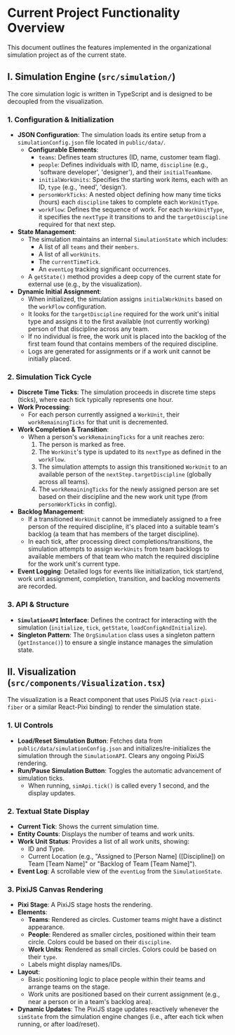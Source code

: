 # Current Project Functionality Overview

This document outlines the features implemented in the organizational simulation project as of the current state.

## I. Simulation Engine (`src/simulation/`)

The core simulation logic is written in TypeScript and is designed to be decoupled from the visualization.

### 1. Configuration & Initialization
- **JSON Configuration**: The simulation loads its entire setup from a `simulationConfig.json` file located in `public/data/`.
  - **Configurable Elements**:
    - `teams`: Defines team structures (ID, name, customer team flag).
    - `people`: Defines individuals with ID, name, `discipline` (e.g., 'software developer', 'designer'), and their `initialTeamName`.
    - `initialWorkUnits`: Specifies the starting work items, each with an ID, `type` (e.g., 'need', 'design').
    - `personWorkTicks`: A nested object defining how many time ticks (hours) each `discipline` takes to complete each `WorkUnitType`.
    - `workFlow`: Defines the sequence of work. For each `WorkUnitType`, it specifies the `nextType` it transitions to and the `targetDiscipline` required for that next step.
- **State Management**:
  - The simulation maintains an internal `SimulationState` which includes:
    - A list of all `teams` and their `members`.
    - A list of all `workUnits`.
    - The `currentTimeTick`.
    - An `eventLog` tracking significant occurrences.
  - A `getState()` method provides a deep copy of the current state for external use (e.g., by the visualization).
- **Dynamic Initial Assignment**:
  - When initialized, the simulation assigns `initialWorkUnits` based on the `workFlow` configuration.
  - It looks for the `targetDiscipline` required for the work unit's initial type and assigns it to the first available (not currently working) person of that discipline across any team.
  - If no individual is free, the work unit is placed into the backlog of the first team found that contains members of the required discipline.
  - Logs are generated for assignments or if a work unit cannot be initially placed.

### 2. Simulation Tick Cycle
- **Discrete Time Ticks**: The simulation proceeds in discrete time steps (ticks), where each tick typically represents one hour.
- **Work Processing**:
  - For each person currently assigned a `WorkUnit`, their `workRemainingTicks` for that unit is decremented.
- **Work Completion & Transition**:
  - When a person's `workRemainingTicks` for a unit reaches zero:
    1.  The person is marked as free.
    2.  The `WorkUnit`'s type is updated to its `nextType` as defined in the `workFlow`.
    3.  The simulation attempts to assign this transitioned `WorkUnit` to an available person of the `nextStep.targetDiscipline` (globally across all teams).
    4.  The `workRemainingTicks` for the newly assigned person are set based on their discipline and the new work unit type (from `personWorkTicks` in config).
- **Backlog Management**:
  - If a transitioned `WorkUnit` cannot be immediately assigned to a free person of the required discipline, it's placed into a suitable team's backlog (a team that has members of the target discipline).
  - In each tick, after processing direct completions/transitions, the simulation attempts to assign `WorkUnits` from team backlogs to available members of that team who match the required discipline for the work unit's current type.
- **Event Logging**: Detailed logs for events like initialization, tick start/end, work unit assignment, completion, transition, and backlog movements are recorded.

### 3. API & Structure
- **`SimulationAPI` Interface**: Defines the contract for interacting with the simulation (`initialize`, `tick`, `getState`, `loadConfigAndInitialize`).
- **Singleton Pattern**: The `OrgSimulation` class uses a singleton pattern (`getInstance()`) to ensure a single instance manages the simulation state.

## II. Visualization (`src/components/Visualization.tsx`)

The visualization is a React component that uses PixiJS (via `react-pixi-fiber` or a similar React-Pixi binding) to render the simulation state.

### 1. UI Controls
- **Load/Reset Simulation Button**: Fetches data from `public/data/simulationConfig.json` and initializes/re-initializes the simulation through the `SimulationAPI`. Clears any ongoing PixiJS rendering.
- **Run/Pause Simulation Button**: Toggles the automatic advancement of simulation ticks.
  - When running, `simApi.tick()` is called every 1 second, and the display updates.

### 2. Textual State Display
- **Current Tick**: Shows the current simulation time.
- **Entity Counts**: Displays the number of teams and work units.
- **Work Unit Status**: Provides a list of all work units, showing:
  - ID and Type.
  - Current Location (e.g., "Assigned to [Person Name] ([Discipline]) on Team [Team Name]" or "Backlog of Team [Team Name]").
- **Event Log**: A scrollable view of the `eventLog` from the `SimulationState`.

### 3. PixiJS Canvas Rendering
- **Pixi Stage**: A PixiJS stage hosts the rendering.
- **Elements**:
  - **Teams**: Rendered as circles. Customer teams might have a distinct appearance.
  - **People**: Rendered as smaller circles, positioned within their team circle. Colors could be based on their `discipline`.
  - **Work Units**: Rendered as small circles. Colors could be based on their `type`.
  - Labels might display names/IDs.
- **Layout**:
  - Basic positioning logic to place people within their teams and arrange teams on the stage.
  - Work units are positioned based on their current assignment (e.g., near a person or in a team's backlog area).
- **Dynamic Updates**: The PixiJS stage updates reactively whenever the `simState` from the simulation engine changes (i.e., after each tick when running, or after load/reset). 